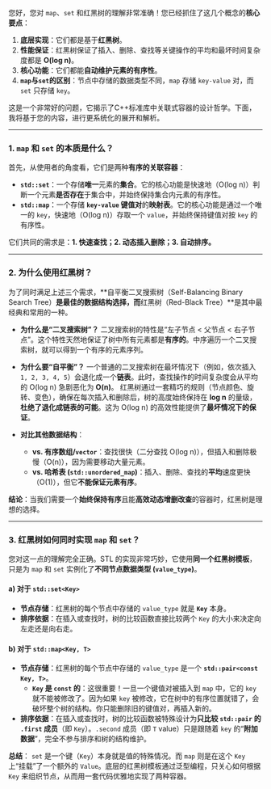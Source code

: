 您好，您对 `map`、`set` 和红黑树的理解非常准确！您已经抓住了这几个概念的**核心要点**：
1.  **底层实现**：它们都是基于**红黑树**。
2.  **性能保证**：红黑树保证了插入、删除、查找等关键操作的平均和最坏时间复杂度都是 **O(log n)**。
3.  **核心功能**：它们都能**自动维护元素的有序性**。
4.  **`map`与`set`的区别**：节点中存储的数据类型不同，`map` 存储 `key-value` 对，而 `set` 只存储 `key`。

这是一个非常好的问题，它揭示了C++标准库中关联式容器的设计哲学。下面，我将基于您的内容，进行更系统化的展开和解析。

---

### 1. `map` 和 `set` 的本质是什么？

首先，从使用者的角度看，它们是两种**有序的关联容器**：
* **`std::set`**：一个存储**唯一**元素的**集合**。它的核心功能是快速地（O(log n)）判断一个元素**是否存在**于集合中，并始终保持集合内元素的有序性。
* **`std::map`**：一个存储 **`key-value` 键值对**的**映射表**。它的核心功能是通过一个唯一的 `key`，快速地（O(log n)）存取一个 `value`，并始终保持键值对按 `key` 的有序性。

它们共同的需求是：**1. 快速查找；2. 动态插入删除；3. 自动排序。**

---

### 2. 为什么使用红黑树？

为了同时满足上述三个需求，**自平衡二叉搜索树（Self-Balancing Binary Search Tree）**是最佳的数据结构选择，而**红黑树（Red-Black Tree）**是其中最经典和常用的一种。

* **为什么是“二叉搜索树”？**
  二叉搜索树的特性是“左子节点 < 父节点 < 右子节点”。这个特性天然地保证了树中所有元素都是**有序的**。中序遍历一个二叉搜索树，就可以得到一个有序的元素序列。

* **为什么要“自平衡”？**
  一个普通的二叉搜索树在最坏情况下（例如，依次插入 `1, 2, 3, 4, 5`）会退化成一个**链表**。此时，查找操作的时间复杂度会从平均的 O(log n) 急剧恶化为 **O(n)**。
  红黑树通过一套精巧的规则（节点颜色、旋转、变色），确保在每次插入和删除后，树的高度始终保持在 **log n** 的量级，**杜绝了退化成链表的可能**。这为 O(log n) 的高效性能提供了**最坏情况下的保证**。

* **对比其他数据结构**：
    * **vs. 有序数组/`vector`**：查找很快（二分查找 O(log n)），但插入和删除极慢（O(n)），因为需要移动大量元素。
    * **vs. 哈希表 (`std::unordered_map`)**：插入、删除、查找的**平均**速度更快（O(1)），但它**不能保证元素有序**。

**结论**：当我们需要一个**始终保持有序**且能**高效动态增删改查**的容器时，红黑树是理想的选择。

---

### 3. 红黑树如何同时实现 `map` 和 `set`？

您对这一点的理解完全正确。STL 的实现非常巧妙，它使用**同一个红黑树模板**，只是为 `map` 和 `set` 实例化了**不同节点数据类型 (`value_type`)**。

#### a) 对于 `std::set<Key>`

* **节点存储**：红黑树的每个节点中存储的 `value_type` 就是 **`Key`** 本身。
* **排序依据**：在插入或查找时，树的比较函数直接比较两个 `Key` 的大小来决定向左走还是向右走。

#### b) 对于 `std::map<Key, T>`

* **节点存储**：红黑树的每个节点中存储的 `value_type` 是一个 **`std::pair<const Key, T>`**。
    * **`Key` 是 `const` 的**：这很重要！一旦一个键值对被插入到 `map` 中，它的 `key` 就不能被修改了。因为如果 `key` 被修改，它在树中的有序位置就错了，会破坏整个树的结构。你只能删除旧的键值对，再插入新的。
* **排序依据**：在插入或查找时，树的比较函数被特殊设计为**只比较 `std::pair` 的 `.first` 成员**（即 `Key`）。`.second` 成员（即 `T` value）只是跟随着 `key` 的“**附加数据**”，完全不参与排序和树的结构维护。

**总结**：
`set` 是一个键（`Key`）本身就是值的特殊情况。而 `map` 则是在这个 `Key` 上“挂载”了一个额外的 `Value`。底层的红黑树模板通过泛型编程，只关心如何根据 `Key` 来组织节点，从而用一套代码优雅地实现了两种容器。